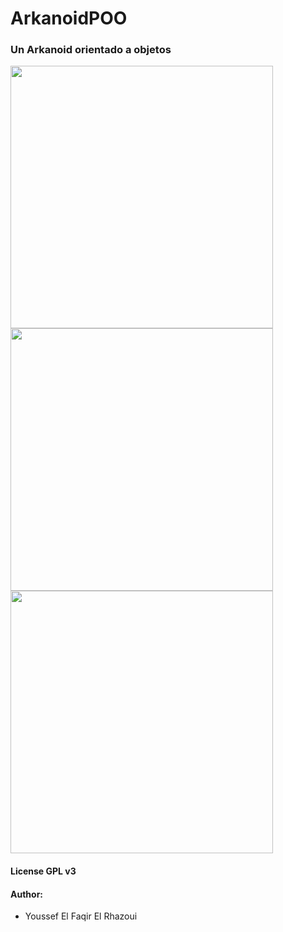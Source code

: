 # ArkanoidPOO

### Un Arkanoid orientado a objetos

<img src="https://user-images.githubusercontent.com/25131320/34266814-e393ab4c-e67a-11e7-8a55-2a43fc251f1d.PNG" width="420" height="420"/> <img src="https://user-images.githubusercontent.com/25131320/34266833-ed9696c2-e67a-11e7-820c-2331246827fc.PNG" width="420" height="420"/> <img src="https://user-images.githubusercontent.com/25131320/34266844-f73bfd8e-e67a-11e7-8634-6d200bcff806.PNG" width="420" height="420"/>

#### License GPL v3
#### Author:
- Youssef El Faqir El Rhazoui
